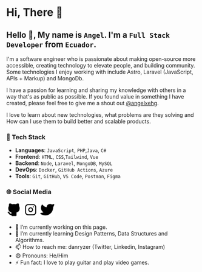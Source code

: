 # Hi, There 👋

## Hello 👋, My name is **`Angel`**. I'm a **`Full Stack Developer`** from **`Ecuador`**.
I'm a software engineer who is passionate about making open-source more accessible, creating technology to elevate people, and building community. Some technologies I enjoy working with include Astro, Laravel (JavaScript, APIs + Markup) and MongoDb.

I have a passion for learning and sharing my knowledge with others in a way that's as public as possible. If you found value in something I have created, please feel free to give me a shout out [@angelxehg](https://twitter.com/Danryzer007).

I love to learn about new technologies, what problems are they solving and How can I use them to build better and scalable products.

### 💾 Tech Stack
- **Languages**: `JavaScript`, `PHP`,`Java`, `C#`
- **Frontend**: `HTML`, `CSS`,`Tailwind`, `Vue`
- **Backend**: `Node`, `Laravel`, `MongoDB`, `MySQL`
- **DevOps**: `Docker`, `GitHub Actions`, `Azure`
- **Tools**: `Git`, `GitHub`, `VS Code`, `Postman`, `Figma`

### 🌐 Social Media
[<img src='img/github.svg' alt='github' height='40'>](https://github.com/DanRyzer10)
[<img src="img/instagram.svg" alt='instagram' height='40'>](https://www.instagram.com/dan_anz20)
[<img src="img/x.svg" alt='x' height='40'>](https://twitter.com/Danryzer007)


- 🔭 I’m currently working on this page. 
- 🌱 I’m currently learning Design Patterns, Data Structures and Algorithms. 
- 📫 How to reach me: danryzer (Twitter, Linkedin, Instagram) 
- 😄 Pronouns: He/Him
- ⚡ Fun fact: I love to play guitar and play video games.

